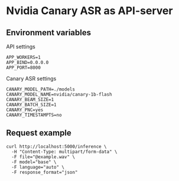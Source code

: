 # Nvidia Canary ASR as API-server

## Environment variables

API settings

```dotenv
APP_WORKERS=1
APP_BIND=0.0.0.0
APP_PORT=8000
```

Canary ASR settings

```dotenv
CANARY_MODEL_PATH=./models
CANARY_MODEL_NAME=nvidia/canary-1b-flash
CANARY_BEAM_SIZE=1
CANARY_BATCH_SIZE=1
CANARY_PNC=yes
CANARY_TIMESTAMPTS=no
```

## Request example

```shell
curl http://localhost:5000/inference \
  -H "Content-Type: multipart/form-data" \
  -F file="@example.wav" \
  -F model="base" \
  -F language="auto" \
  -F response_format="json"
  ```